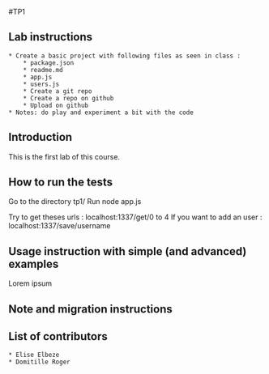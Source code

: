 #TP1

## Lab instructions
	* Create a basic project with following files as seen in class :
		* package.json
		* readme.md
		* app.js
		* users.js
		* Create a git repo
		* Create a repo on github
		* Upload on github
	* Notes: do play and experiment a bit with the code

## Introduction
This is the first lab of this course.

## How to run the tests 
Go to the directory tp1/
Run node app.js

Try to get theses urls : localhost:1337/get/0 to 4
If you want to add an user : localhost:1337/save/username

## Usage instruction with simple (and advanced) examples
Lorem ipsum

## Note and migration instructions

## List of contributors
	* Elise Elbeze
	* Domitille Roger
